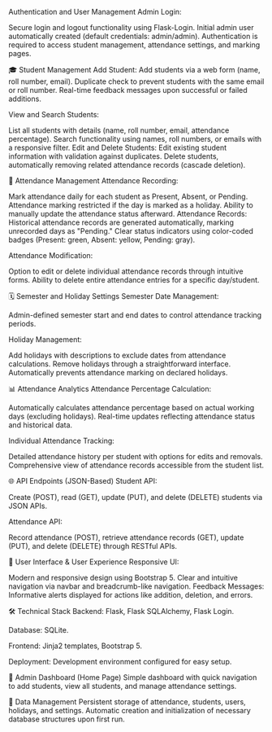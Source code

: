  Authentication and User Management
Admin Login:

Secure login and logout functionality using Flask-Login.
Initial admin user automatically created (default credentials: admin/admin).
Authentication is required to access student management, attendance settings, and marking pages.

🎓 Student Management
Add Student:
Add students via a web form (name, roll number, email).
Duplicate check to prevent students with the same email or roll number.
Real-time feedback messages upon successful or failed additions.

View and Search Students:

List all students with details (name, roll number, email, attendance percentage).
Search functionality using names, roll numbers, or emails with a responsive filter.
Edit and Delete Students:
Edit existing student information with validation against duplicates.
Delete students, automatically removing related attendance records (cascade deletion).

📅 Attendance Management
Attendance Recording:

Mark attendance daily for each student as Present, Absent, or Pending.
Attendance marking restricted if the day is marked as a holiday.
Ability to manually update the attendance status afterward.
Attendance Records:
Historical attendance records are generated automatically, marking unrecorded days as "Pending."
Clear status indicators using color-coded badges (Present: green, Absent: yellow, Pending: gray).

Attendance Modification:

Option to edit or delete individual attendance records through intuitive forms.
Ability to delete entire attendance entries for a specific day/student.

🗓️ Semester and Holiday Settings
Semester Date Management:

Admin-defined semester start and end dates to control attendance tracking periods.

Holiday Management:

Add holidays with descriptions to exclude dates from attendance calculations.
Remove holidays through a straightforward interface.
Automatically prevents attendance marking on declared holidays.

📊 Attendance Analytics
Attendance Percentage Calculation:

Automatically calculates attendance percentage based on actual working days (excluding holidays).
Real-time updates reflecting attendance status and historical data.

Individual Attendance Tracking:

Detailed attendance history per student with options for edits and removals.
Comprehensive view of attendance records accessible from the student list.

🌐 API Endpoints (JSON-Based)
Student API:

Create (POST), read (GET), update (PUT), and delete (DELETE) students via JSON APIs.

Attendance API:

Record attendance (POST), retrieve attendance records (GET), update (PUT), and delete (DELETE) through RESTful APIs.

🎨 User Interface & User Experience
Responsive UI:

Modern and responsive design using Bootstrap 5.
Clear and intuitive navigation via navbar and breadcrumb-like navigation.
Feedback Messages:
Informative alerts displayed for actions like addition, deletion, and errors.

🛠️ Technical Stack
Backend: Flask, Flask SQLAlchemy, Flask Login.

Database: SQLite.

Frontend: Jinja2 templates, Bootstrap 5.

Deployment: Development environment configured for easy setup.

🔧 Admin Dashboard (Home Page)
Simple dashboard with quick navigation to add students, view all students, and manage attendance settings.

📁 Data Management
Persistent storage of attendance, students, users, holidays, and settings.
Automatic creation and initialization of necessary database structures upon first run.

